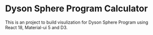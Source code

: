 # Dyson Sphere Program Calculator

This is an project to build visulization for Dyson Sphere Program using React 18, Material-ui 5 and D3.
